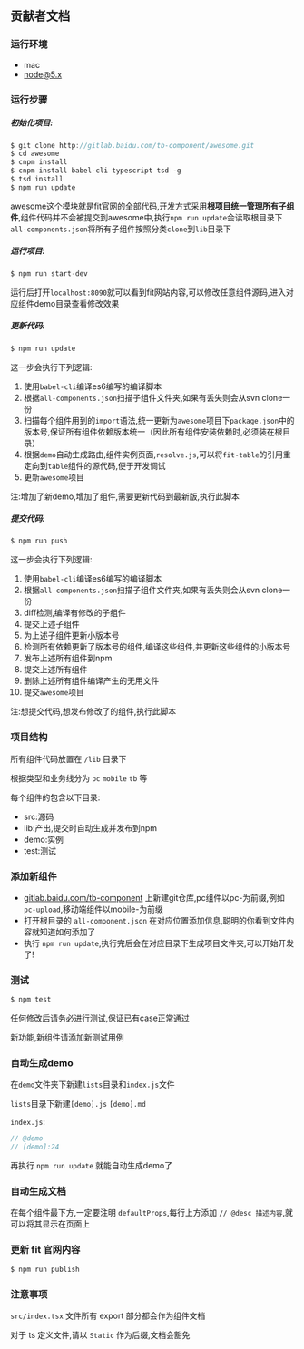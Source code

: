 ## 贡献者文档

### 运行环境

- mac
- node@5.x

### 运行步骤

##### 初始化项目:

~~~js
$ git clone http://gitlab.baidu.com/tb-component/awesome.git
$ cd awesome
$ cnpm install
$ cnpm install babel-cli typescript tsd -g
$ tsd install
$ npm run update
~~~

awesome这个模块就是fit官网的全部代码,开发方式采用**根项目统一管理所有子组件**,组件代码并不会被提交到awesome中,执行`npm run update`会读取根目录下`all-components.json`将所有子组件按照分类`clone`到`lib`目录下

##### 运行项目:

~~~js
$ npm run start-dev
~~~

运行后打开`localhost:8090`就可以看到fit网站内容,可以修改任意组件源码,进入对应组件demo目录查看修改效果

##### 更新代码:

~~~js
$ npm run update
~~~

这一步会执行下列逻辑:

1. 使用`babel-cli`编译es6编写的编译脚本
2. 根据`all-components.json`扫描子组件文件夹,如果有丢失则会从svn clone一份
3. 扫描每个组件用到的`import`语法,统一更新为`awesome`项目下`package.json`中的版本号,保证所有组件依赖版本统一（因此所有组件安装依赖时,必须装在根目录）
4. 根据`demo`自动生成路由,组件实例页面,`resolve.js`,可以将`fit-table`的引用重定向到`table`组件的源代码,便于开发调试
5. 更新`awesome`项目

注:增加了新demo,增加了组件,需要更新代码到最新版,执行此脚本

##### 提交代码:

~~~js
$ npm run push
~~~

这一步会执行下列逻辑:

1. 使用`babel-cli`编译es6编写的编译脚本
2. 根据`all-components.json`扫描子组件文件夹,如果有丢失则会从svn clone一份
3. diff检测,编译有修改的子组件
4. 提交上述子组件
5. 为上述子组件更新小版本号
6. 检测所有依赖更新了版本号的组件,编译这些组件,并更新这些组件的小版本号
7. 发布上述所有组件到npm
8. 提交上述所有组件
9. 删除上述所有组件编译产生的无用文件
10. 提交`awesome`项目

注:想提交代码,想发布修改了的组件,执行此脚本

### 项目结构

所有组件代码放置在 `/lib` 目录下

根据类型和业务线分为 `pc` `mobile` `tb` 等

每个组件的包含以下目录:

- src:源码
- lib:产出,提交时自动生成并发布到npm
- demo:实例
- test:测试

### 添加新组件

- [gitlab.baidu.com/tb-component](http://gitlab.baidu.com/tb-component) 上新建git仓库,pc组件以pc-为前缀,例如 `pc-upload`,移动端组件以mobile-为前缀
- 打开根目录的 `all-component.json` 在对应位置添加信息,聪明的你看到文件内容就知道如何添加了
- 执行 `npm run update`,执行完后会在对应目录下生成项目文件夹,可以开始开发了!

### 测试

~~~js
$ npm test
~~~

任何修改后请务必进行测试,保证已有case正常通过

新功能,新组件请添加新测试用例

### 自动生成demo

在`demo`文件夹下新建`lists`目录和`index.js`文件

`lists`目录下新建`[demo].js` `[demo].md`

`index.js`:

~~~jsx
// @demo
// [demo]:24
~~~

再执行 `npm run update` 就能自动生成demo了

### 自动生成文档

在每个组件最下方,一定要注明 `defaultProps`,每行上方添加 `// @desc 描述内容`,就可以将其显示在页面上

### 更新 fit 官网内容

~~~jsx
$ npm run publish
~~~

### 注意事项

`src/index.tsx` 文件所有 export 部分都会作为组件文档

对于 ts 定义文件,请以 `Static` 作为后缀,文档会豁免